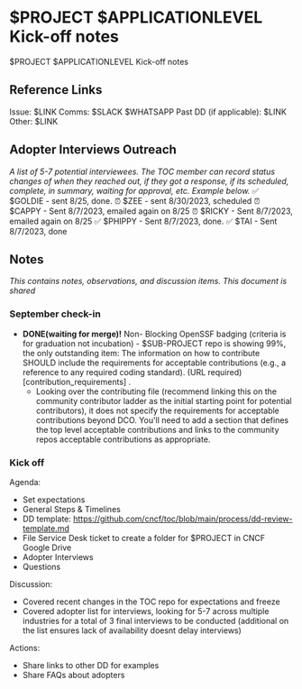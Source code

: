 # $PROJECT $APPLICATIONLEVEL Kick-off notes

$PROJECT $APPLICATIONLEVEL Kick-off notes

## Reference Links

Issue: $LINK
Comms: $SLACK $WHATSAPP
Past DD (if applicable): $LINK
Other: $LINK

## Adopter Interviews Outreach

_A list of 5-7 potential interviewees. The TOC member can record status changes of when they reached out, if they got a response, if its scheduled, complete, in summary, waiting for approval, etc. Example below._
✅ $GOLDIE - sent 8/25, done.
⏰ $ZEE - sent 8/30/2023, scheduled
⏰ $CAPPY - Sent 8/7/2023, emailed again on 8/25 
⏰ $RICKY - Sent 8/7/2023, emailed again on 8/25
✅ $PHIPPY - Sent 8/7/2023, done.
✅ $TAI - Sent 8/7/2023, done

## Notes

_This contains notes, observations, and discussion items. This document is shared_

### September check-in
* **DONE(waiting for merge)!** Non- Blocking OpenSSF badging (criteria is for graduation not incubation) - $SUB-PROJECT repo is showing 99%, the only outstanding item: The information on how to contribute SHOULD include the requirements for acceptable contributions (e.g., a reference to any required coding standard). (URL required) [contribution_requirements] .  
  * Looking over the contributing file (recommend linking this on the community contributor ladder as the initial starting point for potential contributors), it does not specify the requirements for acceptable contributions beyond DCO.  You'll need to add a section that defines the top level acceptable contributions and links to the community repos acceptable contributions as appropriate. 


### Kick off

Agenda:
* Set expectations
* General Steps & Timelines
* DD template: https://github.com/cncf/toc/blob/main/process/dd-review-template.md
* File Service Desk ticket to create a folder for $PROJECT in CNCF Google Drive
* Adopter Interviews
* Questions

Discussion:
* Covered recent changes in the TOC repo for expectations and freeze
* Covered adopter list for interviews, looking for 5-7 across multiple industries for a total of 3 final interviews to be conducted (additional on the list ensures lack of availability doesnt delay interviews)

Actions:
* Share links to other DD for examples
* Share FAQs about adopters
